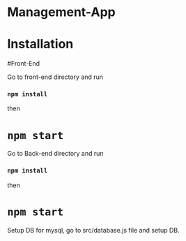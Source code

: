 # Management-App

# Installation

#Front-End

Go to front-end directory and run
### `npm install`
then
# `npm start`

Go to Back-end directory and run
### `npm install`
then
# `npm start`

Setup DB for mysql, go to src/database.js file and setup DB.
